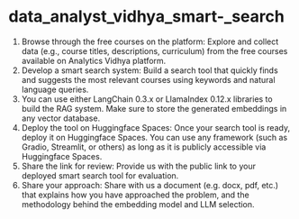 # data_analyst_vidhya_smart-_search

1. Browse through the free courses on the platform: Explore and collect data (e.g.,
course titles, descriptions, curriculum) from the free courses available on Analytics
Vidhya platform.
2. Develop a smart search system: Build a search tool that quickly finds and suggests
the most relevant courses using keywords and natural language queries.
3. You can use either LangChain 0.3.x or LlamaIndex 0.12.x libraries to build the RAG
system. Make sure to store the generated embeddings in any vector database.
4. Deploy the tool on Huggingface Spaces: Once your search tool is ready, deploy it on
Huggingface Spaces. You can use any framework (such as Gradio, Streamlit, or others)
as long as it is publicly accessible via Huggingface Spaces.
5. Share the link for review: Provide us with the public link to your deployed smart
search tool for evaluation.
6. Share your approach: Share with us a document (e.g. docx, pdf, etc.) that explains
how you have approached the problem, and the methodology behind the embedding
model and LLM selection.

